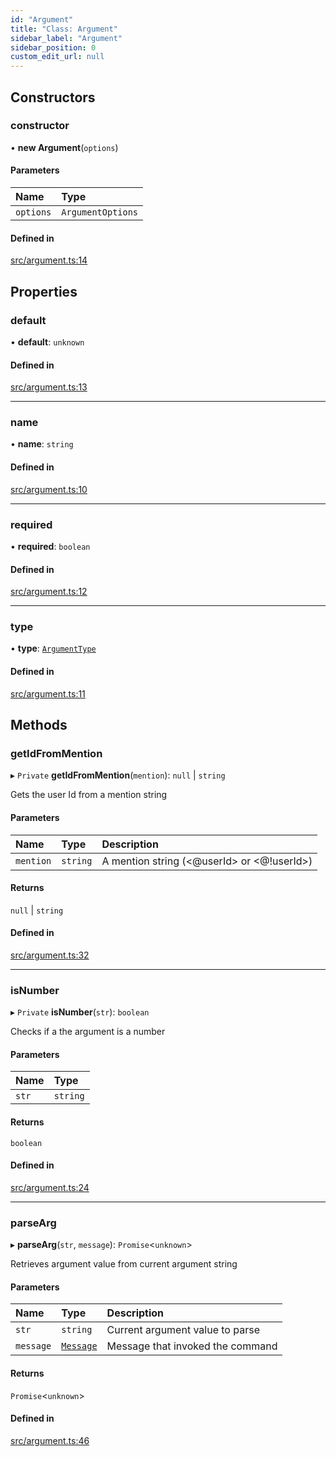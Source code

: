 ```yaml
---
id: "Argument"
title: "Class: Argument"
sidebar_label: "Argument"
sidebar_position: 0
custom_edit_url: null
---
```


## Constructors

### constructor

• **new Argument**(`options`)

#### Parameters

| Name | Type |
| :------ | :------ |
| `options` | `ArgumentOptions` |

#### Defined in

[src/argument.ts:14](https://github.com/matthewferderber/djs-cc/blob/672a2a0/src/argument.ts#L14)

## Properties

### default

• **default**: `unknown`

#### Defined in

[src/argument.ts:13](https://github.com/matthewferderber/djs-cc/blob/672a2a0/src/argument.ts#L13)

___

### name

• **name**: `string`

#### Defined in

[src/argument.ts:10](https://github.com/matthewferderber/djs-cc/blob/672a2a0/src/argument.ts#L10)

___

### required

• **required**: `boolean`

#### Defined in

[src/argument.ts:12](https://github.com/matthewferderber/djs-cc/blob/672a2a0/src/argument.ts#L12)

___

### type

• **type**: [`ArgumentType`](../enums/ArgumentType.md)

#### Defined in

[src/argument.ts:11](https://github.com/matthewferderber/djs-cc/blob/672a2a0/src/argument.ts#L11)

## Methods

### getIdFromMention

▸ `Private` **getIdFromMention**(`mention`): ``null`` \| `string`

Gets the user Id from a mention string

#### Parameters

| Name | Type | Description |
| :------ | :------ | :------ |
| `mention` | `string` | A mention string (<@userId> or <@!userId>) |

#### Returns

``null`` \| `string`

#### Defined in

[src/argument.ts:32](https://github.com/matthewferderber/djs-cc/blob/672a2a0/src/argument.ts#L32)

___

### isNumber

▸ `Private` **isNumber**(`str`): `boolean`

Checks if a the argument is a number

#### Parameters

| Name | Type |
| :------ | :------ |
| `str` | `string` |

#### Returns

`boolean`

#### Defined in

[src/argument.ts:24](https://github.com/matthewferderber/djs-cc/blob/672a2a0/src/argument.ts#L24)

___

### parseArg

▸ **parseArg**(`str`, `message`): `Promise`<`unknown`\>

Retrieves argument value from current argument string

#### Parameters

| Name | Type | Description |
| :------ | :------ | :------ |
| `str` | `string` | Current argument value to parse |
| `message` | [`Message`](Message.md) | Message that invoked the command |

#### Returns

`Promise`<`unknown`\>

#### Defined in

[src/argument.ts:46](https://github.com/matthewferderber/djs-cc/blob/672a2a0/src/argument.ts#L46)
